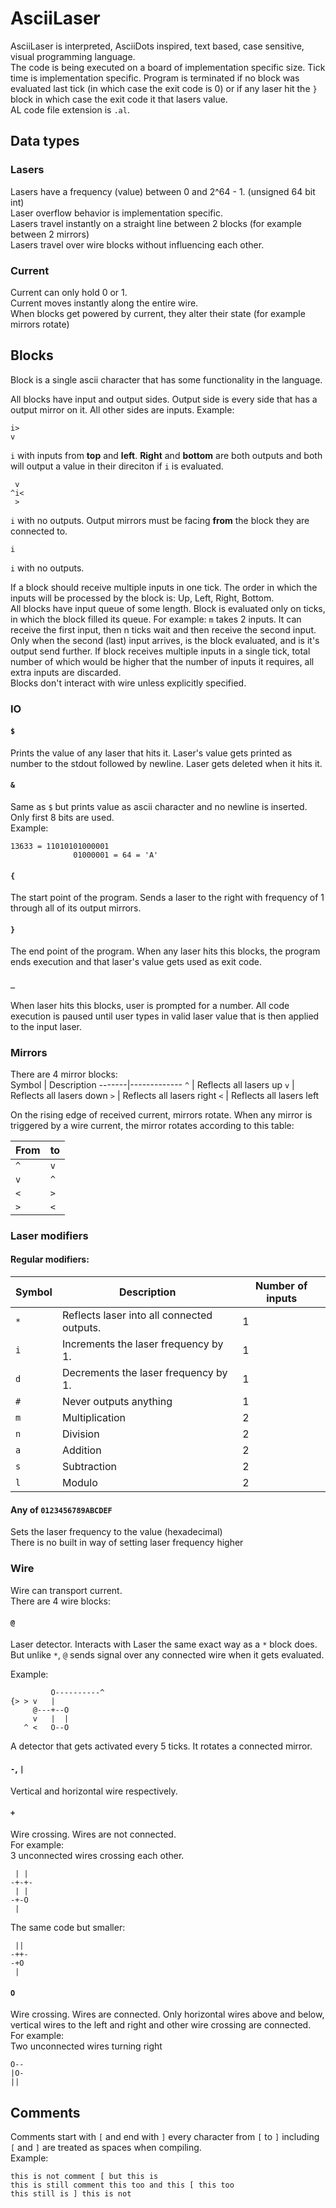 # AsciiLaser
AsciiLaser is interpreted, AsciiDots inspired, text based, case sensitive, visual programming language.  
The code is being executed on a board of implementation specific size. Tick time is implementation specific. Program is terminated if no block was evaluated last tick (in which case the exit code is 0) or if any laser hit the `}` block in which case the exit code it that lasers value.  
AL code file extension is `.al`.

## Data types

### Lasers
Lasers have a frequency (value) between 0 and 2^64 - 1. (unsigned 64 bit int)  
Laser overflow behavior is implementation specific.  
Lasers travel instantly on a straight line between 2 blocks (for example between 2 mirrors)  
Lasers travel over wire blocks without influencing each other.  

### Current
Current can only hold 0 or 1.  
Current moves instantly along the entire wire.  
When blocks get powered by current, they alter their state (for example mirrors rotate)

## Blocks
Block is a single ascii character that has some functionality in the language.  
  
All blocks have input and output sides. Output side is every side that has a output mirror on it. All other sides are inputs.
Example:
```
i>
v
```
`i` with inputs from **top** and **left**. **Right** and **bottom** are both outputs and both will output a value in their direciton if `i` is evaluated.  
```
 v
^i<
 >
```
`i` with no outputs. Output mirrors must be facing **from** the block they are connected to.
```
i
```
`i` with no outputs.  
  
If a block should receive multiple inputs in one tick. The order in which the inputs will be processed by the block is: Up, Left, Right, Bottom.  
All blocks have input queue of some length. Block is evaluated only on ticks, in which the block filled its queue. For example: `m` takes 2 inputs. It can receive the first input, then n ticks wait and then receive the second input. Only when the second (last) input arrives, is the block evaluated, and is it's output send further. If block receives multiple inputs in a single tick, total number of which would be higher that the number of inputs it requires, all extra inputs are discarded.  
Blocks don't interact with wire unless explicitly specified.  

### IO

#### `$`
Prints the value of any laser that hits it. Laser's value gets printed as number to the stdout followed by newline. Laser gets deleted when it hits it.

#### `&`
Same as `$` but prints value as ascii character and no newline is inserted.  
Only first 8 bits are used.  
Example:
```
13633 = 11010101000001
              01000001 = 64 = 'A'
```

#### `{`
The start point of the program. Sends a laser to the right with frequency of 1 through all of its output mirrors.

#### `}`
The end point of the program. When any laser hits this blocks, the program ends execution and that laser's value gets used as exit code.

#### `_`
When laser hits this blocks, user is prompted for a number. All code execution is paused until user types in valid laser value that is then applied to the input laser.

### Mirrors

There are 4 mirror blocks:  
Symbol | Description
-------|-------------
`^` | Reflects all lasers up
`v` | Reflects all lasers down
`>` | Reflects all lasers right
`<` | Reflects all lasers left

On the rising edge of received current, mirrors rotate.
When any mirror is triggered by a wire current, the mirror rotates according to this table:

From | to
-----|----
`^` | `v`
`v` | `^`
`<` | `>`
`>` | `<`

### Laser modifiers

#### Regular modifiers:
Symbol | Description | Number of inputs
-------|-------------|------------------
`*` | Reflects laser into all connected outputs. | 1
`i` | Increments the laser frequency by 1. | 1
`d` | Decrements the laser frequency by 1. | 1
`#` | Never outputs anything | 1
`m` | Multiplication | 2
`n` | Division | 2
`a` | Addition | 2
`s` | Subtraction | 2
`l` | Modulo | 2

#### Any of `0123456789ABCDEF`
Sets the laser frequency to the value (hexadecimal)  
There is no built in way of setting laser frequency higher

### Wire
Wire can transport current.  
There are 4 wire blocks:

#### `@`
Laser detector. Interacts with Laser the same exact way as a `*` block does. But unlike `*`, `@` sends signal over any connected wire when it gets evaluated.
  
Example:  
```
         O----------^
{> > v   |
     @---+--O
	 v   |  |
   ^ <   O--O
```
A detector that gets activated every 5 ticks. It rotates a connected mirror.

#### `-`, `|`
Vertical and horizontal wire respectively.

#### `+`
Wire crossing. Wires are not connected.  
For example:  
3 unconnected wires crossing each other.
```
 | |
-+-+-
 | |
-+-O
 |
```
The same code but smaller:
```
 ||
-++-
-+O
 |
```

#### `O`
Wire crossing. Wires are connected.
Only horizontal wires above and below, vertical wires to the left and right and other wire crossing are connected.  
For example:  
Two unconnected wires turning right
```
O--
|O-
||
```

## Comments
Comments start with `[` and end with `]` every character from `[` to `]` including `[` and `]` are treated as spaces when compiling.  
Example:
```
this is not comment [ but this is
this is still comment this too and this [ this too
this still is ] this is not
```
